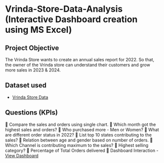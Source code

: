 # Vrinda-Store-Data-Analysis (Interactive Dashboard creation using MS Excel)
## Project Objective
The Vrinda Store wants to create an annual sales report for 2022. So that, the owner of the Vrinda store can understand their customers and grow more sales in 2023 & 2024.

## Dataset used
- <a href="https://github.com/Mainak7972/Vrinda-Store-Data-Analysis/blob/main/Vrinda%20Store%20Data%20Analysis.xlsx">Vrinda Store Data</a>

## Questions (KPIs)
	Compare the sales and orders using single chart.
	Which month got the highest sales and orders? 
	Who purchased more - Men or Women?
	What are different order status in 2022?
	List top 10 states contributing to the sales?
	Relation between age and gender based on number of orders.
	Which Channel is contributing maximum to the sales?
	Highest selling category?
	Percentage of Total Orders delivered
	Dashboard Interaction - <a href="https://github.com/Mainak7972/Vrinda-Store-Data-Analysis/blob/main/Vrinda%20Store%20Dashboard.png">View Dashboard</a>
